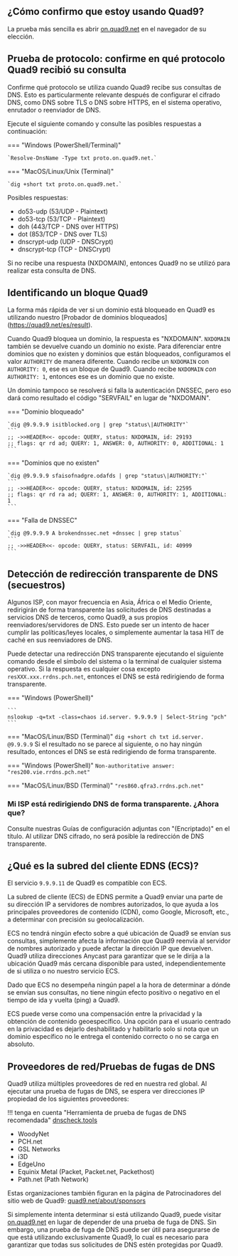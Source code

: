 ## ¿Cómo confirmo que estoy usando Quad9?

La prueba más sencilla es abrir [on.quad9.net](https://on.quad9.net) en el navegador de su elección.

## Prueba de protocolo: confirme en qué protocolo Quad9 recibió su consulta

Confirme qué protocolo se utiliza cuando Quad9 recibe sus consultas de DNS. Esto es particularmente relevante después de configurar el cifrado DNS, como DNS sobre TLS o DNS sobre HTTPS, en el sistema operativo, enrutador o reenviador de DNS.

Ejecute el siguiente comando y consulte las posibles respuestas a continuación:

=== "Windows (PowerShell/Terminal)"

    `Resolve-DnsName -Type txt proto.on.quad9.net.`
=== "MacOS/Linux/Unix (Terminal)"

    `dig +short txt proto.on.quad9.net.`

Posibles respuestas:

* do53-udp (53/UDP - Plaintext)
* do53-tcp (53/TCP - Plaintext)
* doh (443/TCP - DNS over HTTPS)
* dot (853/TCP - DNS over TLS)
* dnscrypt-udp (UDP - DNSCrypt)
* dnscrypt-tcp (TCP - DNSCrypt)

Si no recibe una respuesta (NXDOMAIN), entonces Quad9 no se utilizó para realizar esta consulta de DNS.

## Identificando un bloque Quad9

La forma más rápida de ver si un dominio está bloqueado en Quad9 es utilizando nuestro [Probador de dominios bloqueados] (https://quad9.net/es/result).

Cuando Quad9 bloquea un dominio, la respuesta es "NXDOMAIN". `NXDOMAIN` también se devuelve cuando un dominio no existe. Para diferenciar entre dominios que no existen y dominios que están bloqueados, configuramos el valor `AUTHORITY` de manera diferente. Cuando recibe un `NXDOMAIN` con `AUTHORITY: 0`, ese es un bloque de Quad9. Cuando recibe `NXDOMAIN` *con* `AUTHORITY: 1`, entonces ese es un dominio que no existe.

Un dominio tampoco se resolverá si falla la autenticación DNSSEC, pero eso dará como resultado el código "SERVFAIL" en lugar de "NXDOMAIN".

=== "Dominio bloqueado"

    `dig @9.9.9.9 isitblocked.org | grep "status\|AUTHORITY"`
    ```
    ;; ->>HEADER<<- opcode: QUERY, status: NXDOMAIN, id: 29193
    ;; flags: qr rd ad; QUERY: 1, ANSWER: 0, AUTHORITY: 0, ADDITIONAL: 1
    ```
=== "Dominios que no existen"

    `dig @9.9.9.9 sfaisofnadgre.odafds | grep "status\|AUTHORITY:"`
    ```
    ;; ->>HEADER<<- opcode: QUERY, status: NXDOMAIN, id: 22595
    ;; flags: qr rd ra ad; QUERY: 1, ANSWER: 0, AUTHORITY: 1, ADDITIONAL: 1
    ```
=== "Falla de DNSSEC"
    
    `dig @9.9.9.9 A brokendnssec.net +dnssec | grep status`
    ```
    ;; ->>HEADER<<- opcode: QUERY, status: SERVFAIL, id: 40999
    ```

## Detección de redirección transparente de DNS (secuestros)

Algunos ISP, con mayor frecuencia en Asia, África o el Medio Oriente, redirigirán de forma transparente las solicitudes de DNS destinadas a servicios DNS de terceros, como Quad9, a sus propios reenviadores/servidores de DNS. Esto puede ser un intento de hacer cumplir las políticas/leyes locales, o simplemente aumentar la tasa HIT de caché en sus reenviadores de DNS.

Puede detectar una redirección DNS transparente ejecutando el siguiente comando desde el símbolo del sistema o la terminal de cualquier sistema operativo. Si la respuesta es cualquier cosa excepto `resXXX.xxx.rrdns.pch.net`, entonces el DNS se está redirigiendo de forma transparente.

=== "Windows (PowerShell)"

    ```
    nslookup -q=txt -class=chaos id.server. 9.9.9.9 | Select-String "pch"
    ```

=== "MacOS/Linux/BSD (Terminal)"
    ```
    dig +short ch txt id.server. @9.9.9.9
    ```
Si el resultado no se parece al siguiente, o no hay ningún resultado, entonces el DNS se está redirigiendo de forma transparente.

=== "Windows (PowerShell)"
    ```
    Non-authoritative answer:
    "res200.vie.rrdns.pch.net"
    ```

=== "MacOS/Linux/BSD (Terminal)"
    ```
    "res860.qfra3.rrdns.pch.net"
    ```
### Mi ISP está redirigiendo DNS de forma transparente. ¿Ahora que?

Consulte nuestras Guías de configuración adjuntas con "(Encriptado)" en el título. Al utilizar DNS cifrado, no será posible la redirección de DNS transparente.

## ¿Qué es la subred del cliente EDNS (ECS)?

El servicio `9.9.9.11` de Quad9 es compatible con ECS.

La subred de cliente (ECS) de EDNS permite a Quad9 enviar una parte de su dirección IP a servidores de nombres autorizados, lo que ayuda a los principales proveedores de contenido (CDN), como Google, Microsoft, etc., a determinar con precisión su geolocalización.

ECS no tendrá ningún efecto sobre a qué ubicación de Quad9 se envían sus consultas, simplemente afecta la información que Quad9 reenvía al servidor de nombres autorizado y puede afectar la dirección IP que devuelven. Quad9 utiliza direcciones Anycast para garantizar que se le dirija a la ubicación Quad9 más cercana disponible para usted, independientemente de si utiliza o no nuestro servicio ECS.

Dado que ECS no desempeña ningún papel a la hora de determinar a dónde se envían sus consultas, no tiene ningún efecto positivo o negativo en el tiempo de ida y vuelta (ping) a Quad9.

ECS puede verse como una compensación entre la privacidad y la obtención de contenido geoespecífico. Una opción para el usuario centrado en la privacidad es dejarlo deshabilitado y habilitarlo solo si nota que un dominio específico no le entrega el contenido correcto o no se carga en absoluto.

## Proveedores de red/Pruebas de fugas de DNS

Quad9 utiliza múltiples proveedores de red en nuestra red global. Al ejecutar una prueba de fugas de DNS, se espera ver direcciones IP propiedad de los siguientes proveedores:

!!! tenga en cuenta "Herramienta de prueba de fugas de DNS recomendada"
    [dnscheck.tools](https://dnscheck.tools/)

* WoodyNet
* PCH.net
* GSL Networks
* i3D
* EdgeUno
* Equinix Metal (Packet, Packet.net, Packethost)
* Path.net (Path Network)

Estas organizaciones también figuran en la página de Patrocinadores del sitio web de Quad9: [quad9.net/about/sponsors](https://quad9.net/about/sponsors)

Si simplemente intenta determinar si está utilizando Quad9, puede visitar [on.quad9.net](https://on.quad9.net) en lugar de depender de una prueba de fuga de DNS. Sin embargo, una prueba de fuga de DNS puede ser útil para asegurarse de que está utilizando exclusivamente Quad9, lo cual es necesario para garantizar que todas sus solicitudes de DNS estén protegidas por Quad9.
